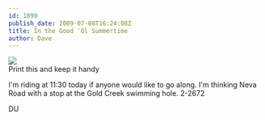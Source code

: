 ```yaml
---
id: 1899
publish_date: 2009-07-08T16:24:08Z
title: In the Good 'Ol Summertime
author: Dave
---
```

![](http://www.flagstafffrenzy.org/wp-content/uploads/2009/07/warmed_over.jpg)  
Print this and keep it handy

I'm riding at 11:30 today if anyone would like to go along. I'm thinking Neva Road with a stop at the Gold Creek swimming hole. 2-2672

DU